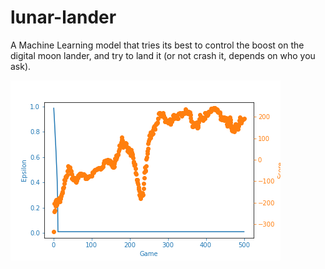 # lunar-lander
A Machine Learning model that tries its best to control the boost on the digital moon lander, and try to land it (or not crash it, depends on who you ask).

![](lunar_lander_performance.png)

